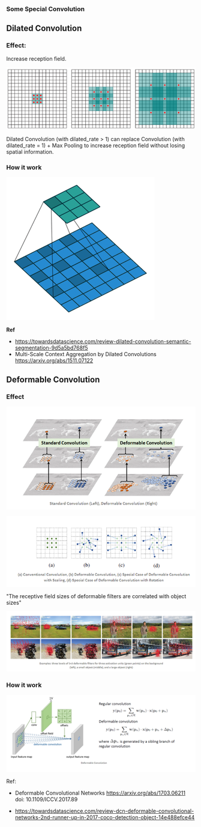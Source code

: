 ### Some Special Convolution



## Dilated Convolution 

### Effect:

Increase reception field.

![increase reception field ](img/cnn_reception_field.png)

Dilated Convolution (with dilated_rate > 1) can replace Convolution (with dilated_rate = 1) + Max Pooling to increase reception field without losing spatial information. 



### How it work 

![dilated cnn animation](img/dilated_cnn.gif)



**Ref** 

* https://towardsdatascience.com/review-dilated-convolution-semantic-segmentation-9d5a5bd768f5
* Multi-Scale Context Aggregation by Dilated Convolutions https://arxiv.org/abs/1511.07122



## Deformable Convolution 

### Effect

![standard convolution vs deformable convolution](img/deformable_vs_cnn.png)



![type of deformable convolution](img/type_of_deformable_cnn.png)

"The receptive field sizes of deformable filters are correlated with object sizes" 

![The receptive field sizes of deformable filters are correlated with object sizes](img/deformable_cnn_activation_unit.png)

### How it work

![deformable convolution](img/deformable_cnn.png)

Ref:

* Deformable Convolutional Networks https://arxiv.org/abs/1703.06211  doi: 10.1109/ICCV.2017.89 

* https://towardsdatascience.com/review-dcn-deformable-convolutional-networks-2nd-runner-up-in-2017-coco-detection-object-14e488efce44